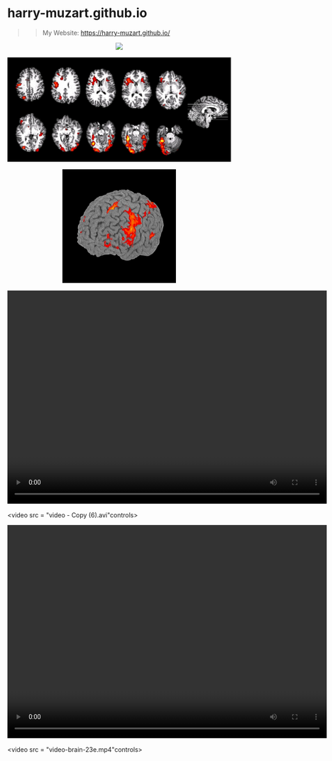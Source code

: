 # harry-muzart.github.io

>> My Website: https://harry-muzart.github.io/







<p align="center"> <img src="demo3.gif"/> </p>

<p align="center"> <img src="fmri123.jpg"/> </p>

<p align="center"> <img src="brain_NI-rot-ccbmcmuer.gif"/> </p>


<video width = "720" height = "480" controls>
<source src = "video/video - Copy (2).avi" type "video/avi">
</video>

<video src = "video - Copy (6).avi"controls></video>


<video width = "720" height = "480" controls>
<source src = "video-brain-23e.mp4" type "mp4">
</video>

<video src = "video-brain-23e.mp4"controls></video>


##
